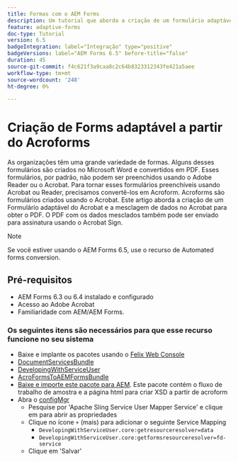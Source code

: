 ```yaml
---
title: Formas com o AEM Forms
description: Um tutorial que aborda a criação de um formulário adaptável usando o Acroform e a mesclagem de dados para obter um PDF. O PDF com os dados mesclados pode ser enviado para assinatura usando o Acrobat Sign.
feature: adaptive-forms
doc-type: Tutorial
version: 6.5
badgeIntegration: label="Integração" type="positive"
badgeVersions: label="AEM Forms 6.5" before-title="false"
duration: 45
source-git-commit: f4c621f3a9caa8c2c64b8323312343fe421a5aee
workflow-type: tm+mt
source-wordcount: '248'
ht-degree: 0%

---
```



# Criação de Forms adaptável a partir do Acroforms

As organizações têm uma grande variedade de formas. Alguns desses formulários são criados no Microsoft Word e convertidos em PDF. Esses formulários, por padrão, não podem ser preenchidos usando o Adobe Reader ou o Acrobat. Para tornar esses formulários preenchíveis usando Acrobat ou Reader, precisamos convertê-los em Acroform. Acroforms são formulários criados usando o Acrobat. Este artigo aborda a criação de um Formulário adaptável do Acrobat e a mesclagem de dados no Acrobat para obter o PDF. O PDF com os dados mesclados também pode ser enviado para assinatura usando o Acrobat Sign.

>[!NOTE]
>
>Se você estiver usando o AEM Forms 6.5, use o recurso de Automated forms conversion.

## Pré-requisitos

* AEM Forms 6.3 ou 6.4 instalado e configurado
* Acesso ao Adobe Acrobat
* Familiaridade com AEM/AEM Forms.

### Os seguintes itens são necessários para que esse recurso funcione no seu sistema

* Baixe e implante os pacotes usando o [Felix Web Console](http://localhost:4502/system/console/bundles)
* [DocumentServicesBundle](/help/forms/assets/common-osgi-bundles/AEMFormsDocumentServices.core-1.0-SNAPSHOT.jar)
* [DevelopingWithServiceUser](/help/forms/assets/common-osgi-bundles/DevelopingWithServiceUser.jar)
* [AcroFormsToAEMFormsBundle](https://forms.enablementadobe.com/content/DemoServerBundles/AcroFormToAEMForm.core-1.0-SNAPSHOT.jar)
* [Baixe e importe este pacote para AEM](assets/acro-form-aem-form.zip). Este pacote contém o fluxo de trabalho de amostra e a página html para criar XSD a partir de acroform
* Abra o [configMgr](http://localhost:4502/system/console/configMgr)
   * Pesquise por &#39;Apache Sling Service User Mapper Service&#39; e clique em para abrir as propriedades
   * Clique no ícone `+` (mais) para adicionar o seguinte Service Mapping
      * `DevelopingWithServiceUser.core:getresourceresolver=data`
      * `DevelopingWithServiceUser.core:getformsresourceresolver=fd-service`
   * Clique em &#39;Salvar&#39;
